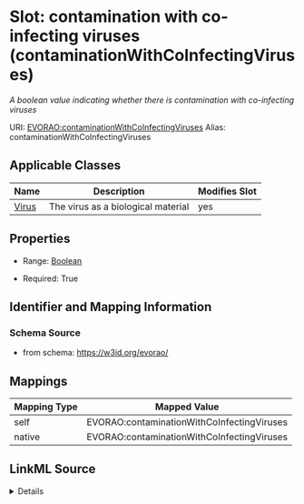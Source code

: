

# Slot: contamination with co-infecting viruses (contaminationWithCoInfectingViruses) 


_A boolean value indicating whether there is contamination with co-infecting viruses_





URI: [EVORAO:contaminationWithCoInfectingViruses](https://w3id.org/evorao/contaminationWithCoInfectingViruses)
Alias: contaminationWithCoInfectingViruses

<!-- no inheritance hierarchy -->





## Applicable Classes

| Name | Description | Modifies Slot |
| --- | --- | --- |
| [Virus](Virus.md) | The virus as a biological material |  yes  |







## Properties

* Range: [Boolean](Boolean.md)

* Required: True





## Identifier and Mapping Information







### Schema Source


* from schema: https://w3id.org/evorao/




## Mappings

| Mapping Type | Mapped Value |
| ---  | ---  |
| self | EVORAO:contaminationWithCoInfectingViruses |
| native | EVORAO:contaminationWithCoInfectingViruses |




## LinkML Source

<details>
```yaml
name: contaminationWithCoInfectingViruses
description: A boolean value indicating whether there is contamination with co-infecting
  viruses
title: contamination with co-infecting viruses
from_schema: https://w3id.org/evorao/
rank: 1000
ifabsent: 'false'
alias: contaminationWithCoInfectingViruses
domain_of:
- Virus
range: boolean
required: true
multivalued: false

```
</details>